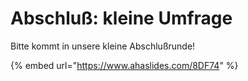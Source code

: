 # Abschluß: kleine Umfrage

Bitte kommt in unsere kleine Abschlußrunde!

{% embed url="https://www.ahaslides.com/8DF74" %}



